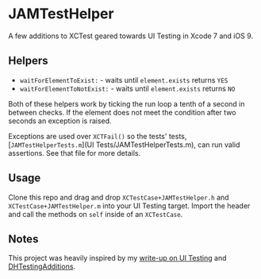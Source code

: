 # JAMTestHelper

A few additions to XCTest geared towards UI Testing in Xcode 7 and iOS 9.

## Helpers

- `waitForElementToExist:` - waits until `element.exists` returns `YES`
- `waitForElementToNotExist:` - waits until `element.exists` returns `NO`

Both of these helpers work by ticking the run loop a tenth of a second in between checks. If the element does not meet the condition after two seconds an exception is raised.

Exceptions are used over `XCTFail()` so the tests' tests, [`JAMTestHelperTests.m`](UI Tests/JAMTestHelperTests.m), can run valid assertions. See that file for more details.

## Usage

Clone this repo and drag and drop `XCTestCase+JAMTestHelper.h` and `XCTestCase+JAMTestHelper.m` into your UI Testing target. Import the header and call the methods on `self` inside of an `XCTestCase`.

## Notes

This project was heavily inspired by my [write-up on UI Testing](http://masilotti.com/ui-testing-xcode-7) and [DHTestingAdditions](https://github.com/daniel-hall/DHTestingAdditions).

